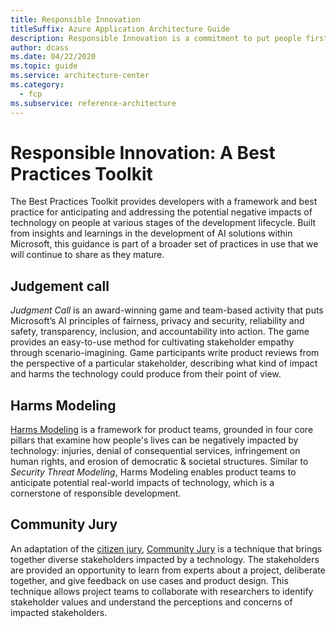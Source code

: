 ```yaml
---
title: Responsible Innovation
titleSuffix: Azure Application Architecture Guide
description: Responsible Innovation is a commitment to put people first in the development of technology by understanding the stakeholders and impact of your technology
author: dcass
ms.date: 04/22/2020
ms.topic: guide
ms.service: architecture-center
ms.category:
  - fcp
ms.subservice: reference-architecture
---
```


# Responsible Innovation: A Best Practices Toolkit

The Best Practices Toolkit provides developers with a framework and best practice for anticipating and addressing the potential negative impacts of technology on people at various stages of the development lifecycle.  Built from insights and learnings in the development of AI solutions within Microsoft, this guidance is part of a broader set of practices in use that we will continue to share as they mature.

## Judgement call

*Judgment Call* is an award-winning game and team-based activity that puts Microsoft’s AI principles of fairness, privacy and security, reliability and safety, transparency, inclusion, and accountability into action. The game provides an easy-to-use method for cultivating stakeholder empathy through scenario-imagining. Game participants write product reviews from the perspective of a particular stakeholder, describing what kind of impact and harms the technology could produce from their point of view.

## Harms Modeling

[Harms Modeling](./harms-modeling/index.md) is a framework for product teams, grounded in four core pillars that examine how people's lives can be negatively impacted by technology: injuries, denial of consequential services, infringement on human rights, and erosion of democratic & societal structures. Similar to *Security Threat Modeling*, Harms Modeling enables product teams to anticipate potential real-world impacts of technology, which is a cornerstone of responsible development.

## Community Jury

An adaptation of the [citizen jury](https://jefferson-center.org/about-us/how-we-work/), [Community Jury](./community-jury/index.md) is a technique that brings together diverse stakeholders impacted by a technology. The stakeholders are provided an opportunity to learn from experts about a project, deliberate together, and give feedback on use cases and product design. This technique allows project teams to collaborate with researchers to identify stakeholder values and understand the perceptions and concerns of impacted stakeholders.
